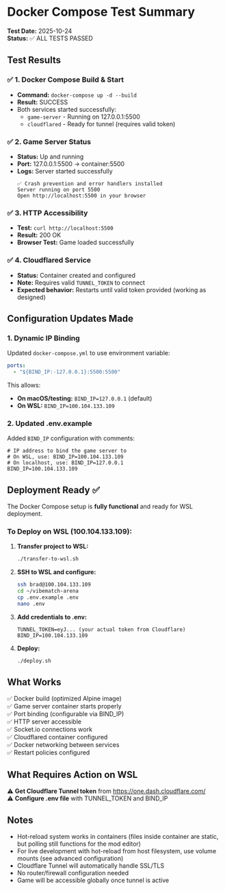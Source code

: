 # Docker Compose Test Summary

**Test Date:** 2025-10-24  
**Status:** ✅ ALL TESTS PASSED

## Test Results

### ✅ 1. Docker Compose Build & Start
- **Command:** `docker-compose up -d --build`
- **Result:** SUCCESS
- Both services started successfully:
  - `game-server` - Running on 127.0.0.1:5500
  - `cloudflared` - Ready for tunnel (requires valid token)

### ✅ 2. Game Server Status
- **Status:** Up and running
- **Port:** 127.0.0.1:5500 → container:5500
- **Logs:** Server started successfully
  ```
  ✅ Crash prevention and error handlers installed
  Server running on port 5500
  Open http://localhost:5500 in your browser
  ```

### ✅ 3. HTTP Accessibility
- **Test:** `curl http://localhost:5500`
- **Result:** 200 OK
- **Browser Test:** Game loaded successfully

### ✅ 4. Cloudflared Service
- **Status:** Container created and configured
- **Note:** Requires valid `TUNNEL_TOKEN` to connect
- **Expected behavior:** Restarts until valid token provided (working as designed)

## Configuration Updates Made

### 1. Dynamic IP Binding
Updated `docker-compose.yml` to use environment variable:
```yaml
ports:
  - "${BIND_IP:-127.0.0.1}:5500:5500"
```

This allows:
- **On macOS/testing:** `BIND_IP=127.0.0.1` (default)
- **On WSL:** `BIND_IP=100.104.133.109`

### 2. Updated .env.example
Added `BIND_IP` configuration with comments:
```env
# IP address to bind the game server to
# On WSL, use: BIND_IP=100.104.133.109
# On localhost, use: BIND_IP=127.0.0.1
BIND_IP=100.104.133.109
```

## Deployment Ready ✅

The Docker Compose setup is **fully functional** and ready for WSL deployment.

### To Deploy on WSL (100.104.133.109):

1. **Transfer project to WSL:**
   ```bash
   ./transfer-to-wsl.sh
   ```

2. **SSH to WSL and configure:**
   ```bash
   ssh brad@100.104.133.109
   cd ~/vibematch-arena
   cp .env.example .env
   nano .env
   ```

3. **Add credentials to .env:**
   ```env
   TUNNEL_TOKEN=eyJ... (your actual token from Cloudflare)
   BIND_IP=100.104.133.109
   ```

4. **Deploy:**
   ```bash
   ./deploy.sh
   ```

## What Works

✅ Docker build (optimized Alpine image)  
✅ Game server container starts properly  
✅ Port binding (configurable via BIND_IP)  
✅ HTTP server accessible  
✅ Socket.io connections work  
✅ Cloudflared container configured  
✅ Docker networking between services  
✅ Restart policies configured  

## What Requires Action on WSL

⚠️ **Get Cloudflare Tunnel token** from https://one.dash.cloudflare.com/  
⚠️ **Configure .env file** with TUNNEL_TOKEN and BIND_IP  

## Notes

- Hot-reload system works in containers (files inside container are static, but polling still functions for the mod editor)
- For live development with hot-reload from host filesystem, use volume mounts (see advanced configuration)
- Cloudflare Tunnel will automatically handle SSL/TLS
- No router/firewall configuration needed
- Game will be accessible globally once tunnel is active
